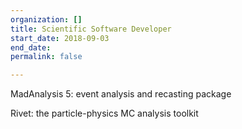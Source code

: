 ```yaml
---
organization: []
title: Scientific Software Developer
start_date: 2018-09-03
end_date: 
permalink: false

---
```

MadAnalysis 5: event analysis and recasting package

Rivet: the particle-physics MC analysis toolkit